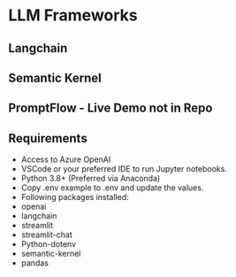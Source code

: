 # LLM Frameworks
## Langchain
## Semantic Kernel
## PromptFlow - Live Demo not in Repo

## Requirements
-	Access to Azure OpenAI 
-	VSCode or your preferred IDE to run Jupyter notebooks.
-	Python 3.8+ (Preferred via Anaconda)
-	Copy .env example to .env and update the values.
-	Following packages installed:
-	openai
-	langchain
- streamlit
- streamlit-chat
- Python-dotenv
- semantic-kernel
- pandas
